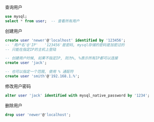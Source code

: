 查询用户
```sql
use mysql;
select * from user;  -- 查看所有用户
```

创建用户
```sql
create user 'newer'@'localhost' identified by '123456';
-- '用户名'@'IP'   '123456'是密码, mysql存储的密码是加密过的
-- 只能在指定IP的主机上登陆

-- 创建用户时候, 如果不指定IP, 则为%, %表示所有IP都可以连接
create user 'jack';

-- 也可以指定一个范围, 使用 % 通配符
create user 'smith'@'192.168.1.%';
```

修改用户密码
```sql
alter user 'jack' identified with mysql_native_password by '1234';
```

删除用户
```sql
drop user 'newer'@'localhost'; 
```